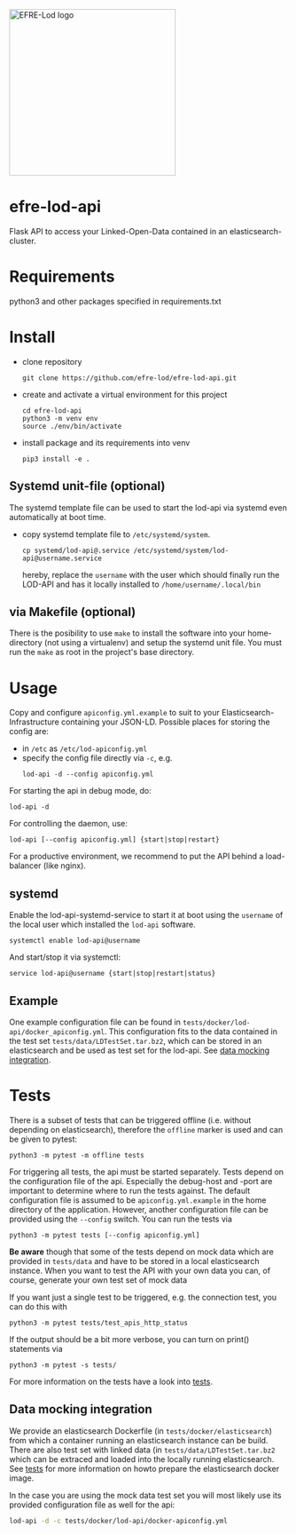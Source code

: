 <img alt="EFRE-Lod logo" src="https://raw.githubusercontent.com/slub/data.slub-dresden.de/master/assets/images/EFRE_EU_quer_2015_rgb_engl.svg" width="300" >

# efre-lod-api
Flask API to access your Linked-Open-Data contained in an elasticsearch-cluster.

# Requirements

python3 and other packages specified in requirements.txt

# Install

* clone repository
  ```
  git clone https://github.com/efre-lod/efre-lod-api.git
  ```

* create and activate a virtual environment for this project
  ```
  cd efre-lod-api
  python3 -m venv env
  source ./env/bin/activate
  ```

* install package and its requirements into venv
  ```
  pip3 install -e .
  ```

## Systemd unit-file (optional)
The systemd template file can be used to start the lod-api via systemd even automatically at boot time.
* copy systemd template file to `/etc/systemd/system`.
  ```
  cp systemd/lod-api@.service /etc/systemd/system/lod-api@username.service
  ```
  hereby, replace the `username` with the user which should finally run the LOD-API and has it locally installed to `/home/username/.local/bin`

## via Makefile (optional)
There is the posibility to use `make` to install the software into your home-directory (not using a virtualenv) and setup the systemd unit file. You must run the `make` as root in the project's base directory.

# Usage

Copy and configure `apiconfig.yml.example` to suit to your Elasticsearch-Infrastructure containing your JSON-LD. Possible places for storing the config are:

* in `/etc` as `/etc/lod-apiconfig.yml`
* specify the config file directly via `-c`, e.g.
  ```
  lod-api -d --config apiconfig.yml
  ```

For starting the api in debug mode, do:
```
lod-api -d
```

For controlling the daemon, use:
```
lod-api [--config apiconfig.yml] {start|stop|restart}
```

For a productive environment, we recommend to put the API behind a load-balancer (like nginx).

## systemd

Enable the lod-api-systemd-service to start it at boot using the `username` of the local user which installed the `lod-api` software.
```
systemctl enable lod-api@username
```

And start/stop it via systemctl:
```
service lod-api@username {start|stop|restart|status}
```




## Example

One example configuration file can be found in `tests/docker/lod-api/docker_apiconfig.yml`. This configuration fits to the data contained in the test set `tests/data/LDTestSet.tar.bz2`, which can be stored in an elasticsearch and be used as test set for the lod-api. See [data mocking integration](#data_mocking_integration).


# Tests

There is a subset of tests that can be triggered offline (i.e. without depending on elasticsearch), therefore the `offline` marker is used and can be given to pytest:
```
python3 -m pytest -m offline tests
```


For triggering all tests, the api must be started separately. Tests depend on the configuration file of the api. Especially the debug-host and -port are important to determine where to run the tests against. The default configuration file is assumed to be `apiconfig.yml.example` in the home directory of the application. However, another configuration file can be provided using the `--config` switch. You can run the tests via
```
python3 -m pytest tests [--config apiconfig.yml]
```

**Be aware** though that some of the tests depend on mock data which are provided in `tests/data` and have to be stored in a local elasticsearch instance. When you want to test the API with your own data you can, of course, generate your own test set of mock data

If you want just a single test to be triggered, e.g. the connection test, you can do this with
```
python3 -m pytest tests/test_apis_http_status
```

If the output should be a bit more verbose, you can turn on print() statements via
```
python3 -m pytest -s tests/
```
For more information on the tests have a look into [tests](tests/README.md).

## Data mocking integration

We provide an elasticsearch Dockerfile (in `tests/docker/elasticsearch`) from which a container running an elasticsearch instance can be build. There are also test set with linked data (in `tests/data/LDTestSet.tar.bz2` which can be extraced and loaded into the locally running elasticsearch. See [tests](tests/README.md) for more information on howto prepare the elasticsearch docker image.

In the case you are using the mock data test set you will most likely use its provided configuration file as well for the api:
```sh
lod-api -d -c tests/docker/lod-api/docker-apiconfig.yml
```
